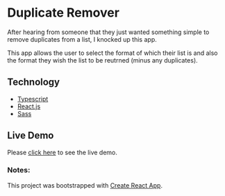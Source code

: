 # Duplicate Remover

After hearing from someone that they just wanted something simple to remove duplicates from a list, I knocked up this app. 

This app allows the user to select the format of which their list is and also the format they wish the list to be reutrned (minus any duplicates).

## Technology

- [Typescript](https://www.typescriptlang.org/)
- [React.js](https://reactjs.org/)
- [Sass](https://sass-lang.com/)

## Live Demo

Please [click here](https://mjbryan10.github.io/duplicate-remover/) to see the live demo.

### Notes:

This project was bootstrapped with [Create React App](https://github.com/facebook/create-react-app).
